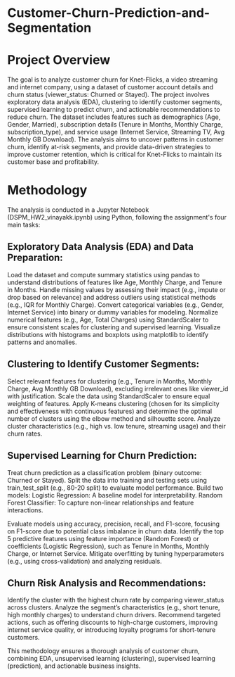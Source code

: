 # Customer-Churn-Prediction-and-Segmentation


# Project Overview

The goal is to analyze customer churn for Knet-Flicks, a video streaming and internet company, using a dataset of customer account details and churn status (viewer_status: Churned or Stayed). The project involves exploratory data analysis (EDA), clustering to identify customer segments, supervised learning to predict churn, and actionable recommendations to reduce churn. The dataset includes features such as demographics (Age, Gender, Married), subscription details (Tenure in Months, Monthly Charge, subscription_type), and service usage (Internet Service, Streaming TV, Avg Monthly GB Download).
The analysis aims to uncover patterns in customer churn, identify at-risk segments, and provide data-driven strategies to improve customer retention, which is critical for Knet-Flicks to maintain its customer base and profitability.
# Methodology
The analysis is conducted in a Jupyter Notebook (DSPM_HW2_vinayakk.ipynb) using Python, following the assignment's four main tasks:

## Exploratory Data Analysis (EDA) and Data Preparation:

Load the dataset and compute summary statistics using pandas to understand distributions of features like Age, Monthly Charge, and Tenure in Months.
Handle missing values by assessing their impact (e.g., impute or drop based on relevance) and address outliers using statistical methods (e.g., IQR for Monthly Charge).
Convert categorical variables (e.g., Gender, Internet Service) into binary or dummy variables for modeling.
Normalize numerical features (e.g., Age, Total Charges) using StandardScaler to ensure consistent scales for clustering and supervised learning.
Visualize distributions with histograms and boxplots using matplotlib to identify patterns and anomalies.


## Clustering to Identify Customer Segments:

Select relevant features for clustering (e.g., Tenure in Months, Monthly Charge, Avg Monthly GB Download), excluding irrelevant ones like viewer_id with justification.
Scale the data using StandardScaler to ensure equal weighting of features.
Apply K-means clustering (chosen for its simplicity and effectiveness with continuous features) and determine the optimal number of clusters using the elbow method and silhouette score.
Analyze cluster characteristics (e.g., high vs. low tenure, streaming usage) and their churn rates.


## Supervised Learning for Churn Prediction:

Treat churn prediction as a classification problem (binary outcome: Churned or Stayed).
Split the data into training and testing sets using train_test_split (e.g., 80-20 split) to evaluate model performance.
Build two models:
Logistic Regression: A baseline model for interpretability.
Random Forest Classifier: To capture non-linear relationships and feature interactions.


Evaluate models using accuracy, precision, recall, and F1-score, focusing on F1-score due to potential class imbalance in churn data.
Identify the top 5 predictive features using feature importance (Random Forest) or coefficients (Logistic Regression), such as Tenure in Months, Monthly Charge, or Internet Service.
Mitigate overfitting by tuning hyperparameters (e.g., using cross-validation) and analyzing residuals.


## Churn Risk Analysis and Recommendations:

Identify the cluster with the highest churn rate by comparing viewer_status across clusters.
Analyze the segment’s characteristics (e.g., short tenure, high monthly charges) to understand churn drivers.
Recommend targeted actions, such as offering discounts to high-charge customers, improving internet service quality, or introducing loyalty programs for short-tenure customers.



This methodology ensures a thorough analysis of customer churn, combining EDA, unsupervised learning (clustering), supervised learning (prediction), and actionable business insights.
